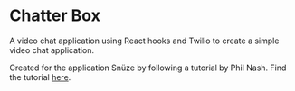 # Chatter Box
A video chat application using React hooks and Twilio to create a simple video chat application.

Created for the application Snüze by following a tutorial by Phil Nash. Find the tutorial [here](https://www.twilio.com/blog/video-chat-react-hooks).
